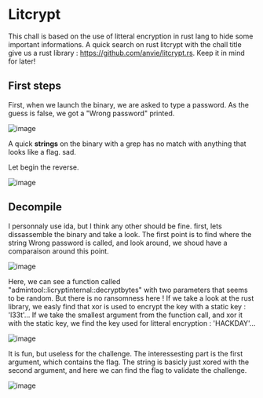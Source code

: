# Litcrypt
This chall is based on the use of litteral encryption in rust lang to hide some important informations. A quick search on rust litcrypt with the chall title give us a rust library : https://github.com/anvie/litcrypt.rs. Keep it in mind for later!

## First steps
First, when we launch the binary, we are asked to type a password. As the guess is false, we got a "Wrong password" printed. 

![image](https://github.com/ChallengeHackDay/2024-qualif/assets/40593456/b954c76a-eb08-4cec-a8ee-8683bf68a746)

A quick **strings** on the binary with a grep has no match with anything that looks like a flag. sad. 

Let begin the reverse. 

![image](https://github.com/ChallengeHackDay/2024-qualif/assets/40593456/7997efc0-532d-473b-9b7f-c299617b558b)

## Decompile 
I personnaly use ida, but I think any other should be fine. first, lets dissassemble the binary and take a look. The first point is to find where the string Wrong password is called, and look around, we shoud have a comparaison around this point. 

![image](https://github.com/ChallengeHackDay/2024-qualif/assets/40593456/f09a5c01-e2dd-4903-867c-924eebf66bf1)

Here, we can see a function called "admintool::licryptinternal::decryptbytes" with two parameters that seems to be random. But there is no ransomness here ! If we take a look at the rust library, we easly find that xor is used to encrypt the key with a static key : 'l33t'... If we take the smallest argument from the function call, and xor it with the static key, we find the key used for litteral encryption : 'HACKDAY'...

![image](https://github.com/ChallengeHackDay/2024-qualif/assets/40593456/f0ddcab0-2749-4a7f-8c41-4611f86b2f17)

It is fun, but useless for the challenge. The interessesting part is the first argument, which contains the flag. The string is basicly just xored with the second argument, and here we can find the flag to validate the challenge. 

![image](https://github.com/ChallengeHackDay/2024-qualif/assets/40593456/39024aa4-8395-4bc9-9103-3fb1481a7d7a)
